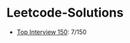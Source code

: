 # Leetcode-Solutions

- [Top Interview 150](https://leetcode.com/studyplan/top-interview-150/): 7/150
